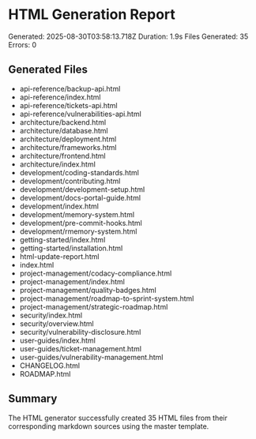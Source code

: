 # HTML Generation Report

Generated: 2025-08-30T03:58:13.718Z
Duration: 1.9s
Files Generated: 35
Errors: 0

## Generated Files

- api-reference/backup-api.html
- api-reference/index.html
- api-reference/tickets-api.html
- api-reference/vulnerabilities-api.html
- architecture/backend.html
- architecture/database.html
- architecture/deployment.html
- architecture/frameworks.html
- architecture/frontend.html
- architecture/index.html
- development/coding-standards.html
- development/contributing.html
- development/development-setup.html
- development/docs-portal-guide.html
- development/index.html
- development/memory-system.html
- development/pre-commit-hooks.html
- development/rmemory-system.html
- getting-started/index.html
- getting-started/installation.html
- html-update-report.html
- index.html
- project-management/codacy-compliance.html
- project-management/index.html
- project-management/quality-badges.html
- project-management/roadmap-to-sprint-system.html
- project-management/strategic-roadmap.html
- security/index.html
- security/overview.html
- security/vulnerability-disclosure.html
- user-guides/index.html
- user-guides/ticket-management.html
- user-guides/vulnerability-management.html
- CHANGELOG.html
- ROADMAP.html

## Summary

The HTML generator successfully created 35 HTML files from their corresponding markdown sources using the master template.
